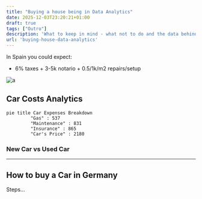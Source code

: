 ```yaml
---
title: "Buying a house being in Data Analytics"
date: 2025-12-03T23:20:21+01:00
draft: true
tags: ["Outro"]
description: 'What to keep in mind - what not to do and the data behind...When buying a house.'
url: 'buying-house-data-analytics'
---
```


In Spain you could expect:

* 6% taxes + 3-5k notario + 0.5/1k/m2 repairs/setup

![a](/blog_img/outro/honda-road.jpg)

## Car Costs Analytics


```mermaid
pie title Car Expenses Breakdown
         "Gas" : 537
         "Maintenance" : 831
         "Insurance" : 865
         "Car's Price" : 2180
```

### New Car vs Used Car



---

## How to buy a Car in Germany

Steps...